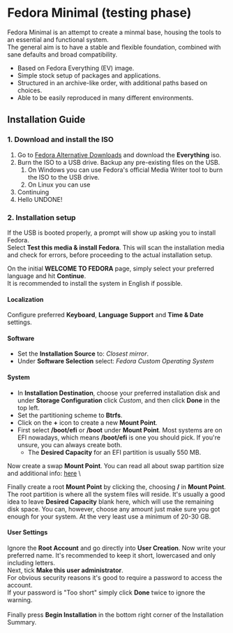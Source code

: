 # Fedora Minimal (testing phase)

Fedora Minimal is an attempt to create a minmal base, housing the tools to an essential and functional system. \
The general aim is to have a stable and flexible foundation, combined with sane defaults and broad compatibility.

* Based on Fedora Everything (EV) image.
* Simple stock setup of packages and applications.
* Structured in an archive-like order, with additional paths based on choices.
* Able to be easily reproduced in many different environments.

## Installation Guide
### 1. Download and install the ISO
1. Go to [Fedora Alternative Downloads](https://alt.fedoraproject.org/) and download the **Everything** iso.
2. Burn the ISO to a USB drive. Backup any pre-existing files on the USB.
    1. On Windows you can use Fedora's official Media Writer tool to burn the ISO to the USB drive.
    2. On Linux you can use 
3. Continuing
4. Hello
UNDONE!
### 2. Installation setup
If the USB is booted properly, a prompt will show up asking you to install Fedora. \
Select **Test this media & install Fedora**. This will scan the installation media and check for errors, before proceeding to the actual installation setup.

On the initial **WELCOME TO FEDORA** page, simply select your preferred language and hit **Continue**. \
It is recommended to install the system in English if possible.

#### Localization
Configure preferred **Keyboard**, **Language Support** and **Time & Date** settings.

#### Software
* Set the **Installation Source** to: *Closest mirror*.
* Under **Software Selection** select: *Fedora Custom Operating System*

#### System
* In **Installation Destination**, choose your preferred installation disk and under **Storage Configuration** click *Custom*, and then click **Done** in the top left.
* Set the partitioning scheme to **Btrfs**.
* Click on the **+** icon to create a new **Mount Point**.
* First select **/boot/efi** or **/boot** under **Mount Point**. Most systems are on EFI nowadays, which means **/boot/efi** is one you should pick. If you're unsure, you can always create both.
    * The **Desired Capacity** for an EFI partition is usually 550 MB.

Now create a swap **Mount Point**. You can read all about swap partition size and additional info: [here](https://itsfoss.com/swap-size/) \

Finally create a root **Mount Point** by clicking the, choosing **/** in **Mount Point**. The root partition is where all the system files will reside. It's usually a good idea to leave **Desired Capacity** blank here, which will use the remaining disk space. You can, however, choose any amount just make sure you got enough for your system. At the very least use a minimum of 20-30 GB.

#### User Settings
Ignore the **Root Account** and go directly into **User Creation**.
Now write your preferred name. It's recommended to keep it short, lowercased and only including letters. \
Next, tick **Make this user administrator**. \
For obvious security reasons it's good to require a password to access the account. \
If your password is "Too short" simply click **Done** twice to ignore the warning. \
\
Finally press **Begin Installation** in the bottom right corner of the Installation Summary.
